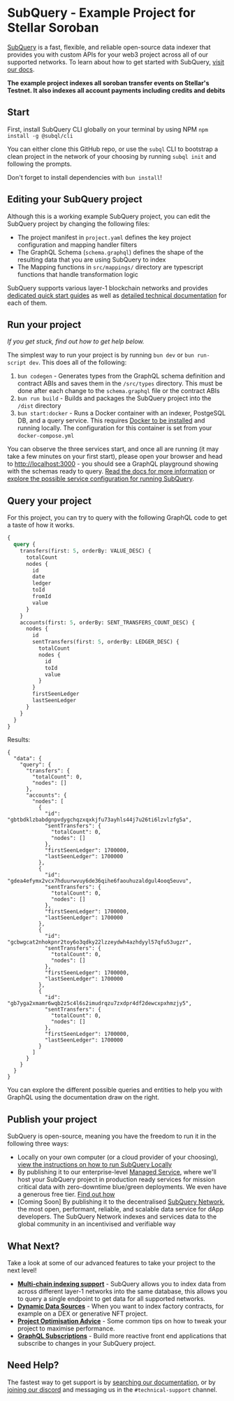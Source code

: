 # SubQuery - Example Project for Stellar Soroban

[SubQuery](https://subquery.network) is a fast, flexible, and reliable open-source data indexer that provides you with custom APIs for your web3 project across all of our supported networks. To learn about how to get started with SubQuery, [visit our docs](https://academy.subquery.network).

**The example project indexes all soroban transfer events on Stellar's Testnet. It also indexes all account payments including credits and debits**

## Start

First, install SubQuery CLI globally on your terminal by using NPM `npm install -g @subql/cli`

You can either clone this GitHub repo, or use the `subql` CLI to bootstrap a clean project in the network of your choosing by running `subql init` and following the prompts.

Don't forget to install dependencies with `bun install`!

## Editing your SubQuery project

Although this is a working example SubQuery project, you can edit the SubQuery project by changing the following files:

- The project manifest in `project.yaml` defines the key project configuration and mapping handler filters
- The GraphQL Schema (`schema.graphql`) defines the shape of the resulting data that you are using SubQuery to index
- The Mapping functions in `src/mappings/` directory are typescript functions that handle transformation logic

SubQuery supports various layer-1 blockchain networks and provides [dedicated quick start guides](https://academy.subquery.network/quickstart/quickstart.html) as well as [detailed technical documentation](https://academy.subquery.network/build/introduction.html) for each of them.

## Run your project

_If you get stuck, find out how to get help below._

The simplest way to run your project is by running `bun dev` or `bun run-script dev`. This does all of the following:

1. `bun codegen` - Generates types from the GraphQL schema definition and contract ABIs and saves them in the `/src/types` directory. This must be done after each change to the `schema.graphql` file or the contract ABIs
2. `bun run build` - Builds and packages the SubQuery project into the `/dist` directory
3. `bun start:docker` - Runs a Docker container with an indexer, PostgeSQL DB, and a query service. This requires [Docker to be installed](https://docs.docker.com/engine/install) and running locally. The configuration for this container is set from your `docker-compose.yml`

You can observe the three services start, and once all are running (it may take a few minutes on your first start), please open your browser and head to [http://localhost:3000](http://localhost:3000) - you should see a GraphQL playground showing with the schemas ready to query. [Read the docs for more information](https://academy.subquery.network/run_publish/run.html) or [explore the possible service configuration for running SubQuery](https://academy.subquery.network/run_publish/references.html).

## Query your project

For this project, you can try to query with the following GraphQL code to get a taste of how it works.

```graphql
{
  query {
    transfers(first: 5, orderBy: VALUE_DESC) {
      totalCount
      nodes {
        id
        date
        ledger
        toId
        fromId
        value
      }
    }
    accounts(first: 5, orderBy: SENT_TRANSFERS_COUNT_DESC) {
      nodes {
        id
        sentTransfers(first: 5, orderBy: LEDGER_DESC) {
          totalCount
          nodes {
            id
            toId
            value
          }
        }
        firstSeenLedger
        lastSeenLedger
      }
    }
  }
}
```

Results:

```
{
  "data": {
    "query": {
      "transfers": {
        "totalCount": 0,
        "nodes": []
      },
      "accounts": {
        "nodes": [
          {
            "id": "gbtbdklzbabdgnpvdygchqzxqxkjfu73ayhls44j7u26ti6lzvlzfg5a",
            "sentTransfers": {
              "totalCount": 0,
              "nodes": []
            },
            "firstSeenLedger": 1700000,
            "lastSeenLedger": 1700000
          },
          {
            "id": "gdea4efymx2vcx7hduurwvuy6de36qihe6faouhuzaldgul4ooq5euvu",
            "sentTransfers": {
              "totalCount": 0,
              "nodes": []
            },
            "firstSeenLedger": 1700000,
            "lastSeenLedger": 1700000
          },
          {
            "id": "gcbwgcat2nhokpnr2toy6o3qdky22lzzeydwh4azhdyyl57qfu53ugzr",
            "sentTransfers": {
              "totalCount": 0,
              "nodes": []
            },
            "firstSeenLedger": 1700000,
            "lastSeenLedger": 1700000
          },
          {
            "id": "gb7yga2xmamr6wqb2z5c4l6s2imudrqzu7zxdpr4df2dewcxpxhmzjy5",
            "sentTransfers": {
              "totalCount": 0,
              "nodes": []
            },
            "firstSeenLedger": 1700000,
            "lastSeenLedger": 1700000
          }
        ]
      }
    }
  }
}
```

You can explore the different possible queries and entities to help you with GraphQL using the documentation draw on the right.

## Publish your project

SubQuery is open-source, meaning you have the freedom to run it in the following three ways:

- Locally on your own computer (or a cloud provider of your choosing), [view the instructions on how to run SubQuery Locally](https://academy.subquery.network/run_publish/run.html)
- By publishing it to our enterprise-level [Managed Service](https://managedservice.subquery.network), where we'll host your SubQuery project in production ready services for mission critical data with zero-downtime blue/green deployments. We even have a generous free tier. [Find out how](https://academy.subquery.network/run_publish/publish.html)
- [Coming Soon] By publishing it to the decentralised [SubQuery Network](https://subquery.network/network), the most open, performant, reliable, and scalable data service for dApp developers. The SubQuery Network indexes and services data to the global community in an incentivised and verifiable way

## What Next?

Take a look at some of our advanced features to take your project to the next level!

- [**Multi-chain indexing support**](https://academy.subquery.network/build/multi-chain.html) - SubQuery allows you to index data from across different layer-1 networks into the same database, this allows you to query a single endpoint to get data for all supported networks.
- [**Dynamic Data Sources**](https://academy.subquery.network/build/dynamicdatasources.html) - When you want to index factory contracts, for example on a DEX or generative NFT project.
- [**Project Optimisation Advice**](https://academy.subquery.network/build/optimisation.html) - Some common tips on how to tweak your project to maximise performance.
- [**GraphQL Subscriptions**](https://academy.subquery.network/run_publish/subscription.html) - Build more reactive front end applications that subscribe to changes in your SubQuery project.

## Need Help?

The fastest way to get support is by [searching our documentation](https://academy.subquery.network), or by [joining our discord](https://discord.com/invite/subquery) and messaging us in the `#technical-support` channel.
